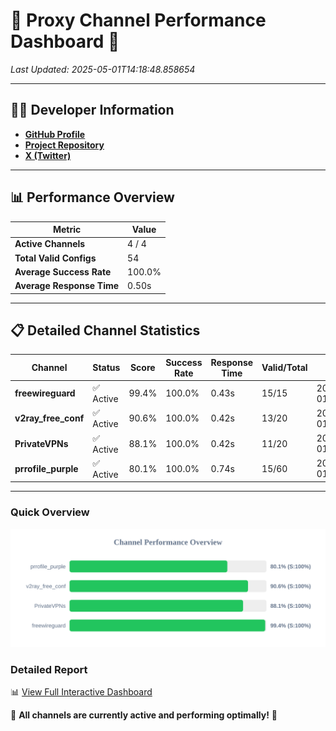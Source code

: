 # 🌟 Proxy Channel Performance Dashboard 🌟

_Last Updated: 2025-05-01T14:18:48.858654_

---

## 👩‍💻 Developer Information

- **[GitHub Profile](https://github.com/4n0nymou3)**  
- **[Project Repository](https://github.com/4n0nymou3/multi-proxy-config-fetcher)**  
- **[X (Twitter)](https://x.com/4n0nymou3)**  

---

## 📊 Performance Overview

| Metric                | Value       |
|-----------------------|-------------|
| **Active Channels**   | 4 / 4       |
| **Total Valid Configs** | 54          |
| **Average Success Rate** | 100.0%      |
| **Average Response Time** | 0.50s       |

---

## 📋 Detailed Channel Statistics

| Channel          | Status     | Score  | Success Rate | Response Time | Valid/Total | Last Success               |
|------------------|------------|--------|--------------|---------------|-------------|----------------------------|
| **freewireguard**  | ✅ Active  | 99.4%  | 100.0% | 0.43s         | 15/15       | 2025-05-01T14:18:48.856944 |
| **v2ray_free_conf**  | ✅ Active  | 90.6%  | 100.0% | 0.42s         | 13/20       | 2025-05-01T14:18:47.950265 |
| **PrivateVPNs**  | ✅ Active  | 88.1%  | 100.0% | 0.42s         | 11/20       | 2025-05-01T14:18:48.399680 |
| **prrofile_purple**  | ✅ Active  | 80.1%  | 100.0% | 0.74s         | 15/60       | 2025-05-01T14:18:47.480645 |

---

### Quick Overview
<div align="center">
  <a href="https://raw.githubusercontent.com/nullluser/NullRepo/refs/heads/main/assets/channel_stats_chart.svg">
    <img src="https://raw.githubusercontent.com/nullluser/NullRepo/refs/heads/main/assets/channel_stats_chart.svg" alt="Source Performance Statistics" width="800">
  </a>
</div>

### Detailed Report
📊 [View Full Interactive Dashboard](https://htmlpreview.github.io/?https://github.com/nullluser/NullRepo/blob/main/assets/performance_report.html)

🎉 **All channels are currently active and performing optimally!** 🎉
